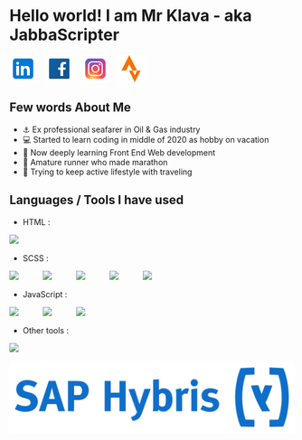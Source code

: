 # Hello world! I am Mr Klava - aka JabbaScripter

[![mr.klava](./img/icons8-linkedin-48.png)](https://www.linkedin.com/in/artursklava/)
&nbsp;&nbsp;
[![mr.klava](./img/icons8-facebook-48.png)](https://www.linkedin.com/in/artursklava/)
&nbsp;&nbsp;
[![mr.klava](./img/icons8-instagram-48.png)](https://www.linkedin.com/in/artursklava/)
&nbsp;&nbsp;
[![mr.klava](./img/icons8-strava-mobile-app-and-website-connect-runners-and-cyclists-48.png)](https://www.linkedin.com/in/artursklava/)
&nbsp;&nbsp;

## Few words About Me
- :anchor: Ex professional seafarer in Oil & Gas industry
- :computer: Started to learn coding in middle of 2020 as hobby on vacation
- :book: Now deeply learning Front End Web development
- :running: Amature runner who made marathon
- :mount_fuji: Trying to keep active lifestyle with traveling

## Languages / Tools I have used 
- HTML : 

<img width="45px" style="padding-right:10px; display: inline-block;" src="https://cdn.jsdelivr.net/gh/devicons/devicon/icons/html5/html5-original-wordmark.svg" />

<br />

- SCSS : 
<img width="45px" style="padding-right:10px; display: inline-block;" src="https://cdn.jsdelivr.net/gh/devicons/devicon/icons/css3/css3-original-wordmark.svg" />
<img width="45px" style="padding-right:10px; display: inline-block;" src="https://cdn.jsdelivr.net/gh/devicons/devicon/icons/sass/sass-original.svg" />
<img width="45px" style="padding-right:10px; display: inline-block;" src="https://cdn.jsdelivr.net/gh/devicons/devicon/icons/less/less-plain-wordmark.svg" />
<img width="45px" style="padding-right:10px; display: inline-block;" src="https://cdn.jsdelivr.net/gh/devicons/devicon/icons/bootstrap/bootstrap-original.svg" />
<img width="45px" style="padding-right:10px; display: inline-block;" src="https://cdn.jsdelivr.net/gh/devicons/devicon/icons/tailwindcss/tailwindcss-plain.svg" />

<br />

- JavaScript : 
<img width="45px" style="padding-right:10px; display: inline-block;" src="https://cdn.jsdelivr.net/gh/devicons/devicon/icons/javascript/javascript-original.svg" />
<img width="45px" style="padding-right:10px; display: inline-block;" src="https://cdn.jsdelivr.net/gh/devicons/devicon/icons/jquery/jquery-original-wordmark.svg" />
<img width="45px" style="padding-right:10px; display: inline-block;" src="https://cdn.jsdelivr.net/gh/devicons/devicon/icons/react/react-original.svg" />

<br />

- Other tools : 
<img width="45px" style="padding-right:10px; display: inline-block;" src="https://cdn.jsdelivr.net/gh/devicons/devicon/icons/figma/figma-original.svg" />

![SAP Hybris](./img/kisspng-logo-sap-hybris-organization-sap-se-brand-pim-logo-97819-newsmov-5b6d33ec668843.67769289153388337242.png)
